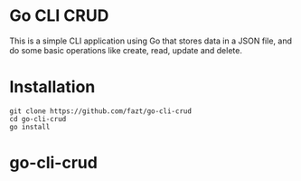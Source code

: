 # Go CLI CRUD

This is a simple CLI application using Go that stores data in a JSON file, and do some basic operations like create, read, update and delete.

# Installation

```
git clone https://github.com/fazt/go-cli-crud
cd go-cli-crud
go install
```
# go-cli-crud
